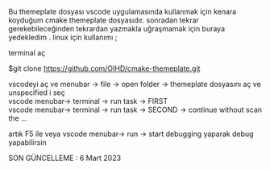 Bu themeplate dosyası vscode uygulamasında kullanmak için kenara koyduğum cmake themeplate dosyasıdır. sonradan tekrar gerekebileceğinden tekrardan yazmakla uğraşmamak için buraya yedekledim . linux için kullanımı ;

terminal aç   

$git clone https://github.com/OIHD/cmake-themeplate.git

vscodeyi aç ve menubar -> file -> open folder -> themeplate dosyasını aç ve unspecified i seç   
vscode menubar-> terminal -> run task -> FIRST   
vscode menubar-> terminal -> run task -> SECOND -> continue without scan the ...   

artık F5 ile veya
vscode menubar-> run -> start debugging
yaparak debug yapabilirsin


SON GÜNCELLEME : 6 Mart 2023
